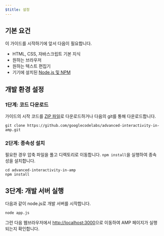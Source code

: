 ```yaml
---
$title: 설정
---
```


## 기본 요건

이 가이드를 시작하기에 앞서 다음이 필요합니다.

- HTML, CSS, 자바스크립트 기본 지식
- 원하는 브라우저
- 원하는 텍스트 편집기
- 기기에 설치된 [Node.js 및 NPM](https://docs.npmjs.com/getting-started/installing-node)

## 개발 환경 설정

### 1단계: 코드 다운로드

가이드의 시작 코드를 [ZIP 파일](https://github.com/googlecodelabs/advanced-interactivity-in-amp/archive/master.zip)로 다운로드하거나 다음의 git를 통해 다운로드합니다.

```shell
git clone https://github.com/googlecodelabs/advanced-interactivity-in-amp.git
```

### 2단계: 종속성 설치

필요한 경우 압축 파일을 풀고 디렉토리로 이동합니다. `npm install`을 실행하여 종속성을 설치합니다.

```shell
cd advanced-interactivity-in-amp
npm install
```

## 3단계: 개발 서버 실행

다음과 같이 node.js로 개발 서버를 시작합니다.

```shell
node app.js
```

그런 다음 웹브라우저에서 <a href="http://localhost:3000">http://localhost:3000</a>으로 이동하여 AMP 페이지가 실행되는지 확인합니다.
